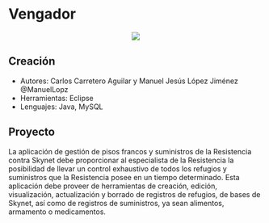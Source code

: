 # Vengador
<p align="center">
  <img src ="https://github.com/carloscarretero/Vengador/blob/master/logo.PNG"/>
</p>

## Creación
- Autores: Carlos Carretero Aguilar y Manuel Jesús López Jiménez @ManuelLopz
- Herramientas: Eclipse
- Lenguajes: Java, MySQL

## Proyecto
La aplicación de gestión de pisos francos y suministros de la Resistencia contra Skynet debe proporcionar al especialista de la Resistencia la posibilidad de llevar un control exhaustivo de todos los refugios y suministros que la Resistencia posee en un tiempo determinado. Esta aplicación debe proveer de herramientas de creación, edición, visualización, actualización y borrado de registros de refugios, de bases de Skynet, así como de registros de suministros, ya sean alimentos, armamento o medicamentos.
